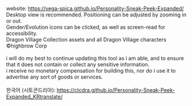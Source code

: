 website: https://vega-spica.github.io/Personality-Sneak-Peek-Expanded/<br>
Desktop view is recommended. Positioning can be adjusted by zooming in or out.<br>
Gender/Evolution icons can be clicked, as well as screen-read for accessibility.<br>
Dragon Village Collection assets and all Dragon Village characters ©highbrow Corp<br>
<br>
i will do my best to continue updating this tool as i am able, and to ensure that it does not contain or collect any sensitive information.<br>
i receive no monetary compensation for building this, nor do i use it to advertise any sort of goods or services.<br>
<br>
한국어 (시토콘드리아): https://ctcdra.github.io/Personality-Sneak-Peek-Expanded_KRtranslate/